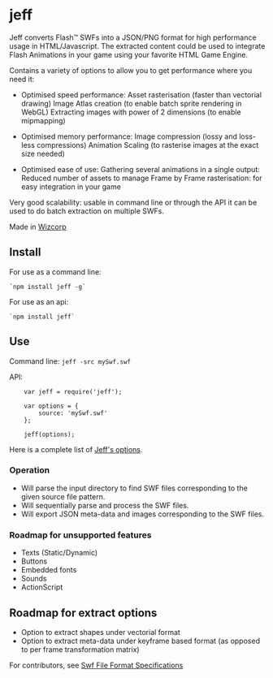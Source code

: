# jeff

Jeff converts Flash™ SWFs into a JSON/PNG format for high performance usage in HTML/Javascript.
The extracted content could be used to integrate Flash Animations in your game using your favorite HTML Game Engine.

Contains a variety of options to allow you to get performance where you need it:

- Optimised speed performance:
	Asset rasterisation (faster than vectorial drawing)
	Image Atlas creation (to enable batch sprite rendering in WebGL)
	Extracting images with power of 2 dimensions (to enable mipmapping)

- Optimised memory performance:
	Image compression (lossy and loss-less compressions)
	Animation Scaling (to rasterise images at the exact size needed)

- Optimised ease of use:
	Gathering several animations in a single output: Reduced number of assets to manage
	Frame by Frame rasterisation: for easy integration in your game

Very good scalability: usable in command line or through the API it can be used to do batch extraction on multiple SWFs.

Made in [Wizcorp](http://www.wizcorp.jp)

## Install
For use as a command line:

	`npm install jeff -g`

For use as an api:

	`npm install jeff`


## Use
Command line:
	`jeff -src mySwf.swf`

API:
```
	var jeff = require('jeff');

	var options = {
		source: 'mySwf.swf'
	};

	jeff(options);
```

Here is a complete list of [Jeff's options](http://www.jeff.github.io).

### Operation

* Will parse the input directory to find SWF files corresponding to the given source file pattern.
* Will sequentially parse and process the SWF files.
* Will export JSON meta-data and images corresponding to the SWF files.

### Roadmap for unsupported features
* Texts (Static/Dynamic)
* Buttons
* Embedded fonts
* Sounds
* ActionScript

## Roadmap for extract options
* Option to extract shapes under vectorial format
* Option to extract meta-data under keyframe based format (as opposed to per frame transformation matrix)

For contributors, see [Swf File Format Specifications](http://wwwimages.adobe.com/www.adobe.com/content/dam/Adobe/en/devnet/swf/pdf/swf-file-format-spec.pdf)
